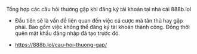 Tổng hợp các câu hỏi thường gặp khi đăng ký tài khoản tại nhà cái 888b.lol
 - Đầu tiên sẽ là vấn đề liên quan đến việc cá cược mà tân thủ hay gặp phải. Bao gồm việc không thể đăng ký tài khoản thành công. Đồng thời quên mật khẩu đăng nhập đã tạo trước đó.

 - https://888b.lol/cau-hoi-thuong-gap/
